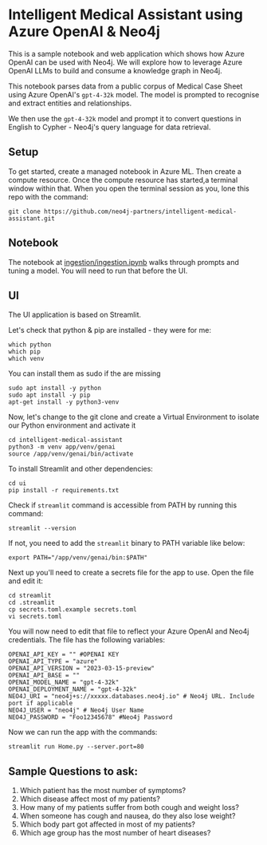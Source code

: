 # Intelligent Medical Assistant using Azure OpenAI & Neo4j
This is a sample notebook and web application which shows how Azure OpenAI can be used with Neo4j.  We will explore how to leverage Azure OpenAI LLMs to build and consume a knowledge graph in Neo4j.

This notebook parses data from a public corpus of Medical Case Sheet using Azure OpenAI's `gpt-4-32k` model. The model is prompted to recognise and extract entities and relationships. 

We then use the `gpt-4-32k` model and prompt it to convert questions in English to Cypher - Neo4j's query language for data retrieval.

## Setup
To get started, create a managed notebook in Azure ML. 
Then create a compute resource.
Once the compute resource has started,a terminal window within that.  When you open the terminal session as you, lone this repo with the command:

    git clone https://github.com/neo4j-partners/intelligent-medical-assistant.git

## Notebook
The notebook at [ingestion/ingestion.ipynb](ingestion/ingestion.ipynb) walks through prompts and tuning a model.  You will need to run that before the UI. 

## UI
The UI application is based on Streamlit. 

Let's check that python & pip are installed - they were for me:

    which python
    which pip
    which venv

You can install them as sudo if the are missing    

    sudo apt install -y python
    sudo apt install -y pip
    apt-get install -y python3-venv

Now, let's change to the git clone and create a Virtual Environment to isolate our Python environment and activate it

    cd intelligent-medical-assistant
    python3 -m venv app/venv/genai
    source /app/venv/genai/bin/activate

To install Streamlit and other dependencies:

    cd ui
    pip install -r requirements.txt

Check if `streamlit` command is accessible from PATH by running this command:

    streamlit --version

If not, you need to add the `streamlit` binary to PATH variable like below:

    export PATH="/app/venv/genai/bin:$PATH"

Next up you'll need to create a secrets file for the app to use.  Open the file and edit it:

    cd streamlit
    cd .streamlit
    cp secrets.toml.example secrets.toml
    vi secrets.toml

You will now need to edit that file to reflect your Azure OpenAI and Neo4j credentials. The file has the following variables:

    OPENAI_API_KEY = "" #OPENAI KEY
    OPENAI_API_TYPE = "azure"
    OPENAI_API_VERSION = "2023-03-15-preview"
    OPENAI_API_BASE = ""
    OPENAI_MODEL_NAME = "gpt-4-32k"
    OPENAI_DEPLOYMENT_NAME = "gpt-4-32k"
    NEO4J_URI = "neo4j+s://xxxxx.databases.neo4j.io" # Neo4j URL. Include port if applicable
    NEO4J_USER = "neo4j" # Neo4j User Name
    NEO4J_PASSWORD = "Foo12345678" #Neo4j Password

Now we can run the app with the commands:

    streamlit run Home.py --server.port=80
   

## Sample Questions to ask:
1. Which patient has the most number of symptoms?
2. Which disease affect most of my patients?
3. How many of my patients suffer from both cough and weight loss?
4. When someone has cough and nausea, do they also lose weight?
5. Which body part got affected in most of my patients?
6. Which age group has the most number of heart diseases?

